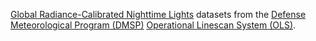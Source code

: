[Global Radiance-Calibrated Nighttime Lights](https://eogdata.mines.edu/products/dmsp/)
datasets from the
[Defense Meteorological Program (DMSP)](https://www.ospo.noaa.gov/Operations/DMSP/index.html)
[Operational Linescan System (OLS)](https://ghrc.nsstc.nasa.gov/lightning/overview_dmsols.html).
